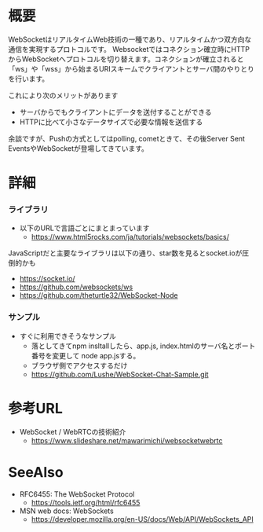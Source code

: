 # 概要
WebSocketはリアルタイムWeb技術の一種であり、リアルタイムかつ双方向な通信を実現するプロトコルです。
Websocketではコネクション確立時にHTTPからWebSocketへプロトコルを切り替えます。コネクションが確立されると「ws」や「wss」から始まるURIスキームでクライアントとサーバ間のやりとりを行います。

これにより次のメリットがあります
- サーバからでもクライアントにデータを送付することができる
- HTTPに比べて小さなデータサイズで必要な情報を送信する

余談ですが、Pushの方式としてはpolling, cometときて、その後Server Sent EventsやWebSocketが登場してきています。

# 詳細
### ライブラリ
- 以下のURLで言語ごとにまとまっています
  - https://www.html5rocks.com/ja/tutorials/websockets/basics/

JavaScriptだと主要なライブラリは以下の通り、star数を見るとsocket.ioが圧倒的かも
- https://socket.io/
- https://github.com/websockets/ws
- https://github.com/theturtle32/WebSocket-Node

### サンプル
- すぐに利用できそうなサンプル
  - 落としてきてnpm insltallしたら、app.js, index.htmlのサーバ名とポート番号を変更して node app.jsする。
  - ブラウザ側でアクセスするだけ
  - https://github.com/Lushe/WebSocket-Chat-Sample.git 

# 参考URL
- WebSocket / WebRTCの技術紹介
  - https://www.slideshare.net/mawarimichi/websocketwebrtc

# SeeAlso
- RFC6455: The WebSocket Protocol
  - https://tools.ietf.org/html/rfc6455
- MSN web docs: WebSockets
  - https://developer.mozilla.org/en-US/docs/Web/API/WebSockets_API
